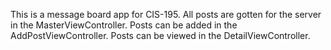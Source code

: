 This is a message board app for CIS-195. All posts are gotten for the server in the MasterViewController. Posts can be added in the AddPostViewController. Posts can be viewed in the DetailViewController.